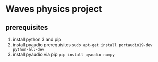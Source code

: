 # Waves physics project

## prerequisites
1. install python 3 and pip
2. install pyaudio prerequisites `sudo apt-get install portaudio19-dev python-all-dev`
2. install pyaudio via pip `pip install pyaudio numpy`